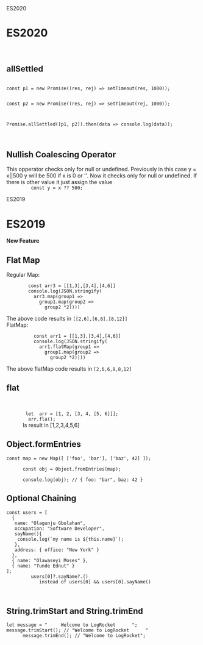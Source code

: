
   <html>
   <head>
      <link rel="stylesheet" type="text/css" media="all" href="src/js/jsq.css" />
   </head>
   <body> 
      <div>
         <div class="es2020">
        ES2020
      </div>
      <h1>ES2020</h2>
      <div></br>
<h2>allSettled</h2>
<div>
<code>
const p1 = new Promise((res, rej) => setTimeout(res, 1000));

const p2 = new Promise((res, rej) => setTimeout(rej, 1000));

Promise.allSettled([p1, p2]).then(data => console.log(data));
</code>
</div>
<div>
   <br/>
   <h2>Nullish Coalescing Operator</h2>
   <div>
      This opperator checks only for null or undefined. Previously in this case y = x||500 y will be 500 if x is 0 or ''. Now it checks only for null or undefined. If there is other value it just assign the value
      <code>
         const y = x ?? 500;
      </code>
   </div>
</div>
</div>
      </div>
      </div>
      </div>
      <div style="position:relative;">
      <div class="es2019">
        ES2019
      </div>
      <h1>ES2019</h2>
      <div>
        <b>New Feature</b>
      </div>
      <h2> Flat Map </h2>
      <div>
        Regular Map: <br/>
        <code>
        const arr3 = [[1,3],[3,4],[4,6]]
        console.log(JSON.stringify(
          arr3.map(group1 => 
            group1.map(group2 => 
              group2 *2))))
        </code>
       <br/>
         The above code results in <code>[[2,6],[6,8],[8,12]]</code>
        <br/>
        FlatMap: 
        <br/>
        <code>
          const arr1 = [[1,3],[3,4],[4,6]]
          console.log(JSON.stringify(
            arr1.flatMap(group1 => 
              group1.map(group2 => 
                group2 *2))))
        </code>
         <br/>
        The above flatMap code results in <code>[2,6,6,8,8,12]</code>
      </div>
      <div>
      <h2> flat </h2>
      <br/>
      <code> 
       let  arr = [1, 2, [3, 4, [5, 6]]]; 
        arr.fla();
      </code>
      Is result in [1,2,3,4,5,6]
      <br/>
      <h2> Object.formEntries </h2>
      <code>const map = new Map([ ['foo', 'bar'], ['baz', 42] ]); <br/>
      const obj = Object.fromEntries(map); <br/>
      console.log(obj); // { foo: "bar", baz: 42 } <br/></code>
      </div>
      <div>
         <h2> Optional Chaining </h2>
         <code>const users = [
  {
   name: "Olagunju Gbolahan",
   occupation: "Software Developer",
   sayName(){
    console.log(`my name is ${this.name}`);
   },
   address: { office: "New York" }
  },
  { name: "Olawaseyi Moses" },
  { name: "Tunde Ednut" }
];
         users[0]?.sayName?.() 
            instead of users[0] && users[0].sayName()
         
 </code>
      </div>
      <div>
   <h2>String.trimStart and String.trimEnd</h2>
   <code>let message = "     Welcome to LogRocket      ";
message.trimStart(); // "Welcome to LogRocket      "
      message.trimEnd(); // "Welcome to LogRocket";</code>
   </div>
    </div></body></html>
